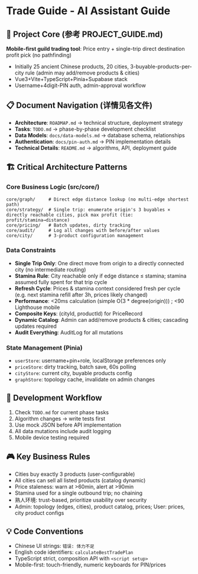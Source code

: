 # Trade Guide - AI Assistant Guide

## 🎯 Project Core (参考 PROJECT_GUIDE.md)
**Mobile-first guild trading tool**: Price entry + single-trip direct destination profit pick (no pathfinding)
- Initially 25 ancient Chinese products, 20 cities, 3-buyable-products-per-city rule (admin may add/remove products & cities)
- Vue3+Vite+TypeScript+Pinia+Supabase stack
- Username+4digit-PIN auth, admin-approval workflow

## 📋 Document Navigation (详情见各文件)
- **Architecture**: `ROADMAP.md` → technical structure, deployment strategy  
- **Tasks**: `TODO.md` → phase-by-phase development checklist
- **Data Models**: `docs/data-models.md` → database schema, relationships
- **Authentication**: `docs/pin-auth.md` → PIN implementation details
- **Technical Details**: `README.md` → algorithms, API, deployment guide

## 🏗 Critical Architecture Patterns

### Core Business Logic (src/core/)
```
core/graph/     # Direct edge distance lookup (no multi-edge shortest path)
core/strategy/  # Single trip: enumerate origin's 3 buyables × directly reachable cities, pick max profit (tie: profit/stamina→distance)
core/pricing/   # Batch updates, dirty tracking
core/audit/     # Log all changes with before/after values
core/city/      # 3-product configuration management
```

### Data Constraints
- **Single Trip Only**: One direct move from origin to a directly connected city (no intermediate routing)
- **Stamina Rule**: City reachable only if edge distance ≤ stamina; stamina assumed fully spent for that trip cycle
- **Refresh Cycle**: Prices & stamina context considered fresh per cycle (e.g. next stamina refill after 3h, prices likely changed)
- **Performance**: <20ms calculation (simple O(3 * degree(origin))) ; <90 Lighthouse mobile
- **Composite Keys**: (cityId, productId) for PriceRecord
- **Dynamic Catalog**: Admin can add/remove products & cities; cascading updates required
- **Audit Everything**: AuditLog for all mutations

### State Management (Pinia)
- `userStore`: username+pin+role, localStorage preferences only
- `priceStore`: dirty tracking, batch save, 60s polling
- `cityStore`: current city, buyable products config  
- `graphStore`: topology cache, invalidate on admin changes

## 🔧 Development Workflow
1. Check `TODO.md` for current phase tasks
2. Algorithm changes → write tests first
3. Use mock JSON before API implementation  
4. All data mutations include audit logging
5. Mobile device testing required

## 🎮 Key Business Rules
- Cities buy exactly 3 products (user-configurable)
- All cities can sell all listed products (catalog dynamic)
- Price staleness: warn at >60min, alert at >90min
- Stamina used for a single outbound trip; no chaining
- 熟人环境: trust-based, prioritize usability over security
- Admin: topology (edges, cities), product catalog, prices; User: prices, city product configs

## 💡 Code Conventions
- Chinese UI strings: `错误: 体力不足`
- English code identifiers: `calculateBestTradePlan`  
- TypeScript strict, composition API with `<script setup>`
- Mobile-first: touch-friendly, numeric keyboards for PIN/prices
